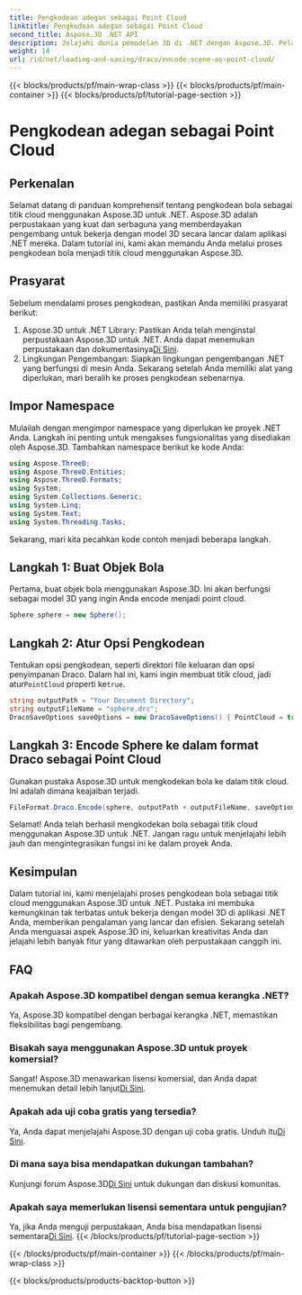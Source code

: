 ```yaml
---
title: Pengkodean adegan sebagai Point Cloud
linktitle: Pengkodean adegan sebagai Point Cloud
second_title: Aspose.3D .NET API
description: Jelajahi dunia pemodelan 3D di .NET dengan Aspose.3D. Pelajari cara menyandikan bola menjadi awan titik dengan mudah. Bebaskan kreativitas Anda sekarang!
weight: 14
url: /id/net/loading-and-saving/draco/encode-scene-as-point-cloud/
---
```


{{< blocks/products/pf/main-wrap-class >}}
{{< blocks/products/pf/main-container >}}
{{< blocks/products/pf/tutorial-page-section >}}

# Pengkodean adegan sebagai Point Cloud

## Perkenalan
Selamat datang di panduan komprehensif tentang pengkodean bola sebagai titik cloud menggunakan Aspose.3D untuk .NET. Aspose.3D adalah perpustakaan yang kuat dan serbaguna yang memberdayakan pengembang untuk bekerja dengan model 3D secara lancar dalam aplikasi .NET mereka. Dalam tutorial ini, kami akan memandu Anda melalui proses pengkodean bola menjadi titik cloud menggunakan Aspose.3D.
## Prasyarat
Sebelum mendalami proses pengkodean, pastikan Anda memiliki prasyarat berikut:
1. Aspose.3D untuk .NET Library: Pastikan Anda telah menginstal perpustakaan Aspose.3D untuk .NET. Anda dapat menemukan perpustakaan dan dokumentasinya[Di Sini](https://reference.aspose.com/3d/net/).
2. Lingkungan Pengembangan: Siapkan lingkungan pengembangan .NET yang berfungsi di mesin Anda.
Sekarang setelah Anda memiliki alat yang diperlukan, mari beralih ke proses pengkodean sebenarnya.
## Impor Namespace
Mulailah dengan mengimpor namespace yang diperlukan ke proyek .NET Anda. Langkah ini penting untuk mengakses fungsionalitas yang disediakan oleh Aspose.3D. Tambahkan namespace berikut ke kode Anda:
```csharp
using Aspose.ThreeD;
using Aspose.ThreeD.Entities;
using Aspose.ThreeD.Formats;
using System;
using System.Collections.Generic;
using System.Linq;
using System.Text;
using System.Threading.Tasks;
```
Sekarang, mari kita pecahkan kode contoh menjadi beberapa langkah.
## Langkah 1: Buat Objek Bola
Pertama, buat objek bola menggunakan Aspose.3D. Ini akan berfungsi sebagai model 3D yang ingin Anda encode menjadi point cloud.
```csharp
Sphere sphere = new Sphere();
```
## Langkah 2: Atur Opsi Pengkodean
 Tentukan opsi pengkodean, seperti direktori file keluaran dan opsi penyimpanan Draco. Dalam hal ini, kami ingin membuat titik cloud, jadi atur`PointCloud` properti ke`true`.
```csharp
string outputPath = "Your Document Directory";
string outputFileName = "sphere.drc";
DracoSaveOptions saveOptions = new DracoSaveOptions() { PointCloud = true };
```
## Langkah 3: Encode Sphere ke dalam format Draco sebagai Point Cloud
Gunakan pustaka Aspose.3D untuk mengkodekan bola ke dalam titik cloud. Ini adalah dimana keajaiban terjadi.
```csharp
FileFormat.Draco.Encode(sphere, outputPath + outputFileName, saveOptions);
```
Selamat! Anda telah berhasil mengkodekan bola sebagai titik cloud menggunakan Aspose.3D untuk .NET.
Jangan ragu untuk menjelajahi lebih jauh dan mengintegrasikan fungsi ini ke dalam proyek Anda.
## Kesimpulan
Dalam tutorial ini, kami menjelajahi proses pengkodean bola sebagai titik cloud menggunakan Aspose.3D untuk .NET. Pustaka ini membuka kemungkinan tak terbatas untuk bekerja dengan model 3D di aplikasi .NET Anda, memberikan pengalaman yang lancar dan efisien.
Sekarang setelah Anda menguasai aspek Aspose.3D ini, keluarkan kreativitas Anda dan jelajahi lebih banyak fitur yang ditawarkan oleh perpustakaan canggih ini.
## FAQ
### Apakah Aspose.3D kompatibel dengan semua kerangka .NET?
Ya, Aspose.3D kompatibel dengan berbagai kerangka .NET, memastikan fleksibilitas bagi pengembang.
### Bisakah saya menggunakan Aspose.3D untuk proyek komersial?
 Sangat! Aspose.3D menawarkan lisensi komersial, dan Anda dapat menemukan detail lebih lanjut[Di Sini](https://purchase.aspose.com/buy).
### Apakah ada uji coba gratis yang tersedia?
Ya, Anda dapat menjelajahi Aspose.3D dengan uji coba gratis. Unduh itu[Di Sini](https://releases.aspose.com/).
### Di mana saya bisa mendapatkan dukungan tambahan?
 Kunjungi forum Aspose.3D[Di Sini](https://forum.aspose.com/c/3d/18) untuk dukungan dan diskusi komunitas.
### Apakah saya memerlukan lisensi sementara untuk pengujian?
 Ya, jika Anda menguji perpustakaan, Anda bisa mendapatkan lisensi sementara[Di Sini](https://purchase.aspose.com/temporary-license/).
{{< /blocks/products/pf/tutorial-page-section >}}

{{< /blocks/products/pf/main-container >}}
{{< /blocks/products/pf/main-wrap-class >}}

{{< blocks/products/products-backtop-button >}}
